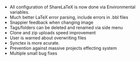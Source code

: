 - All configuration of ShareLaTeX is now done via Environmental variables.
- Much better LaTeX error parsing, include errors in .bbl files
- Snappier feedback when changing image
- Tags/folders can be deleted and renamed via side menu
- Clone and zip uploads speed improvement
- User is warned about overwriting files
- Synctex is more acurate. 
- Prevention against massive projects effecting system
- Multiple small bug fixes